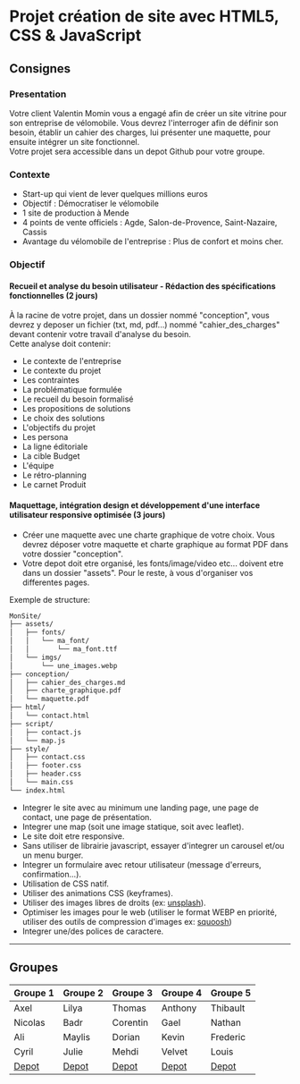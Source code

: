 # Projet création de site avec HTML5, CSS & JavaScript

## Consignes

### Presentation

Votre client Valentin Momin vous a engagé afin de créer un site vitrine pour son entreprise de vélomobile.
Vous devrez l'interroger afin de définir son besoin, établir un cahier des charges, lui présenter une maquette, pour ensuite intégrer un site fonctionnel.  
Votre projet sera accessible dans un depot Github pour votre groupe.

### Contexte

- Start-up qui vient de lever quelques millions euros
- Objectif : Démocratiser le vélomobile
- 1 site de production à Mende
- 4 points de vente officiels : Agde, Salon-de-Provence, Saint-Nazaire, Cassis
- Avantage du vélomobile de l'entreprise : Plus de confort et moins cher.

### Objectif 

#### Recueil et analyse du besoin utilisateur - Rédaction des spécifications fonctionnelles (2 jours)

À la racine de votre projet, dans un dossier nommé "conception", vous devrez y deposer un fichier (txt, md, pdf...) nommé "cahier_des_charges" devant contenir votre travail d'analyse du besoin.   
Cette analyse doit contenir:  

- Le contexte de l'entreprise
- Le contexte du projet
- Les contraintes
- La problématique formulée
- Le recueil du besoin formalisé
- Les propositions de solutions
- Le choix des solutions
- L'objectifs du projet
- Les persona
- La ligne éditoriale
- La cible Budget
- L'équipe
- Le rétro-planning 
- Le carnet Produit

#### Maquettage, intégration design et développement d'une interface utilisateur responsive optimisée (3 jours)

- Créer une maquette avec une charte graphique de votre choix. Vous devrez déposer votre maquette et charte graphique au format PDF dans votre dossier "conception".
- Votre depot doit etre organisé, les fonts/image/video etc... doivent etre dans un dossier "assets". Pour le reste, à vous d'organiser vos differentes pages.  

Exemple de structure:  

```bash
MonSite/
├── assets/
│   ├── fonts/
│   │   └── ma_font/
│   │       └── ma_font.ttf
│   └── imgs/
│       └── une_images.webp
├── conception/
│   ├── cahier_des_charges.md
│   ├── charte_graphique.pdf
│   └── maquette.pdf
├── html/
│   └── contact.html
├── script/
│   ├── contact.js
│   └── map.js
├── style/
│   ├── contact.css
│   ├── footer.css
│   ├── header.css
│   └── main.css
└── index.html
```
- Integrer le site avec au minimum une landing page, une page de contact, une page de présentation.
- Integrer une map (soit une image statique, soit avec leaflet).
- Le site doit etre responsive.
- Sans utiliser de librairie javascript, essayer d'integrer un carousel et/ou un menu burger.
- Integrer un formulaire avec retour utilisateur (message d'erreurs, confirmation...).
- Utilisation de CSS natif.
- Utiliser des animations CSS (keyframes).
- Utiliser des images libres de droits (ex: [unsplash](https://unsplash.com/fr)).
- Optimiser les images pour le web (utiliser le format WEBP en priorité, utiliser des outils de compression d'images ex: [squoosh](https://squoosh.app/))
- Integrer une/des polices de caractere.

---

## Groupes

| Groupe 1 | Groupe 2 | Groupe 3 | Groupe 4 | Groupe 5 | 
|----------|----------|----------|----------|----------|
| Axel     | Lilya    | Thomas   | Anthony  | Thibault |
| Nicolas  | Badr     | Corentin | Gael     | Nathan   |
| Ali      | Maylis   | Dorian   | Kevin    | Frederic |
| Cyril    | Julie    | Mehdi    | Velvet   | Louis    |
|[Depot](https://github.com/users/nicolasbilic/projects/1/views/1) |[Depot](https://github.com/badreddinemimouni/Projet1-Groupe2) |[Depot](https://github.com/NairoD34/Projet-1-Diginamic) |[Depot](https://github.com/Somenae/projetBobo) |[Depot](https://github.com/Thiblt/Projet1AGroupe5.git) |
